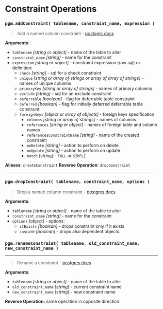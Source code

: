 # Constraint Operations

### `pgm.addConstraint( tablename, constraint_name, expression )`

> Add a named column constraint - [postgres docs](http://www.postgresql.org/docs/current/static/sql-altertable.html)

**Arguments:**

- `tablename` _[string or object]_ - name of the table to alter
- `constraint_name` _[string]_ - name for the constraint
- `expression` _[string or object]_ - constraint expression (raw sql) or definition:
  - `check` _[string]_ - sql for a check constraint
  - `unique` _[string or array of strings or array of array of strings]_ - names of unique columns
  - `primaryKey` _[string or array of strings]_ - names of primary columns
  - `exclude` _[string]_ - sql for an exclude constraint
  - `deferrable` _[boolean]_ - flag for deferrable table constraint
  - `deferred` _[boolean]_ - flag for initially deferred deferrable table constraint
  - `foreignKeys` _[object or array of objects]_ - foreign keys specification
    - `columns` _[string or array of strings]_ - names of columns
    - `references` _[string or object]_ - names of foreign table and column names
    - `referencesConstraintName` _[string]_ - name of the created constraint
    - `onDelete` _[string]_ - action to perform on delete
    - `onUpdate` _[string]_ - action to perform on update
    - `match` _[string]_ - `FULL` or `SIMPLE`

**Aliases:** `createConstraint`
**Reverse Operation:** `dropConstraint`

---

### `pgm.dropConstraint( tablename, constraint_name, options )`

> Drop a named column constraint - [postgres docs](http://www.postgresql.org/docs/current/static/sql-altertable.html)

**Arguments:**

- `tablename` _[string or object]_ - name of the table to alter
- `constraint_name` _[string]_ - name for the constraint
- `options` _[object]_ - options:
  - `ifExists` _[boolean]_ - drops constraint only if it exists
  - `cascade` _[boolean]_ - drops also dependent objects

### `pgm.renameConstraint( tablename, old_constraint_name, new_constraint_name )`

---

> Rename a constraint - [postgres docs](http://www.postgresql.org/docs/current/static/sql-altertable.html)

**Arguments:**

- `tablename` _[string or object]_ - name of the table to alter
- `old_constraint_name` _[string]_ - current constraint name
- `new_constraint_name` _[string]_ - new constraint name

**Reverse Operation:** same operation in opposite direction
